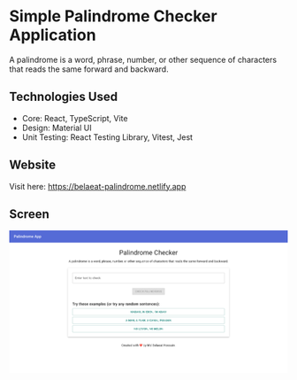 # Simple Palindrome Checker Application
A palindrome is a word, phrase, number, or other sequence of characters that reads the same forward and backward.

## Technologies Used

- Core: React, TypeScript, Vite
- Design: Material UI
- Unit Testing: React Testing Library, Vitest, Jest

## Website

Visit here: https://belaeat-palindrome.netlify.app

## Screen

![Picture of the application](./src/assets/palindrome.png "This is a sample image.")